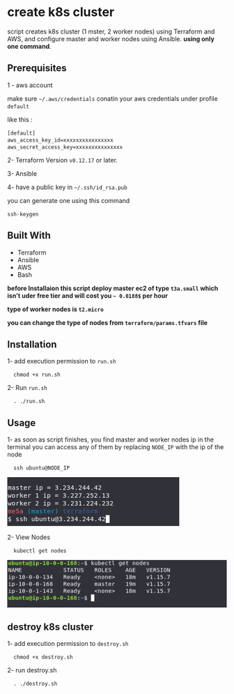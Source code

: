 # create k8s cluster

script creates k8s cluster (1 mster, 2 worker nodes) using Terraform and AWS, and configure master and worker nodes using Ansible. **using only one command**.

## Prerequisites

1 - aws account

  make sure `~/.aws/credentials` conatin your aws credentials under profile `default`

  like this :
  ```
  [default]
  aws_access_key_id=xxxxxxxxxxxxxxxx
  aws_secret_access_key=xxxxxxxxxxxxxxx
  ```

2- Terraform Version `v0.12.17` or later.

3- Ansible

4- have a public key in `~/.ssh/id_rsa.pub`

you can generate one using this command 
```
ssh-keygen
```

## Built With

- Terraform
- Ansible
- AWS
- Bash

**before Installaion this script deploy master ec2 of type `t3a.small` which isn't uder free tier and will cost you `~ 0.0188$` per hour**

**type of worker nodes is `t2.micro`**

**you can change the type of nodes from `terraform/params.tfvars` file**

## Installation

1- add execution permission to `run.sh`
```
  chmod +x run.sh
```

2- Run `run.sh`
```
  . ./run.sh
```

## Usage 

1- as soon as script finishes, you find master and worker nodes ip in the terminal you can access any of them by replacing `NODE_IP` with the ip of the node
```
  ssh ubuntu@NODE_IP
```
![](./images/ips.png)

2- View Nodes
```
  kubectl get nodes
```
![](./images/nodes.png)

## destroy k8s cluster

1- add execution permission to `destroy.sh`
```
  chmod +x destroy.sh
```

2- run destroy.sh
```
  . ./destroy.sh
```